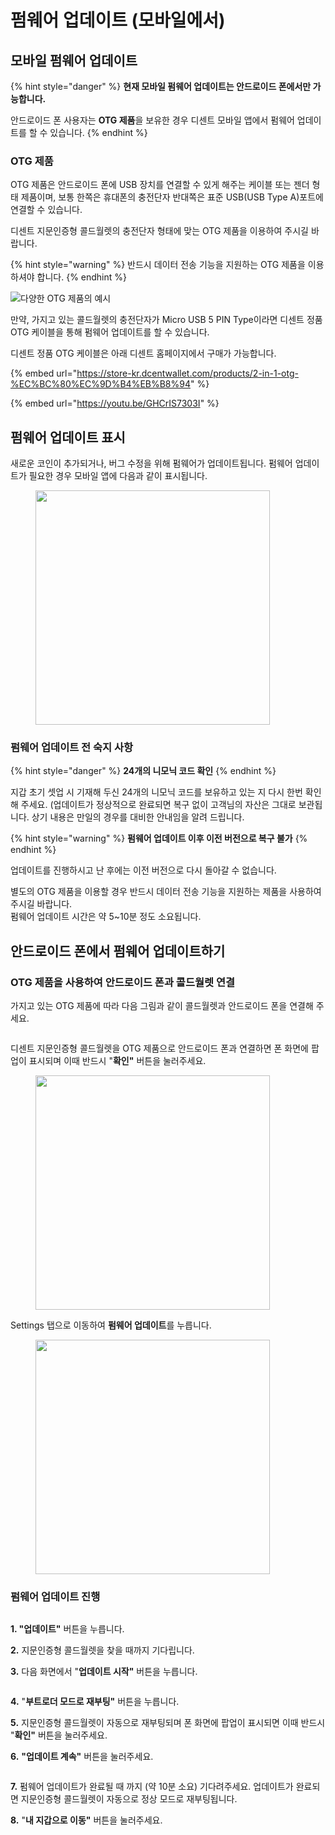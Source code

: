 # 펌웨어 업데이트 (모바일에서)

## 모바일 펌웨어 업데이트 <a href="#mobile-firmware-update" id="mobile-firmware-update"></a>

{% hint style="danger" %}
**현재 모바일 펌웨어 업데이트는 안드로이드 폰에서만 가능합니다.**

안드로이드 폰 사용자는 **OTG 제품**을 보유한 경우 디센트 모바일 앱에서 펌웨어 업데이트를 할 수 있습니다.
{% endhint %}

### OTG 제품 <a href="#otg-device" id="otg-device"></a>

OTG 제품은 안드로이드 폰에 USB 장치를 연결할 수 있게 해주는 케이블 또는 젠더 형태 제품이며, 보통 한쪽은 휴대폰의 충전단자 반대쪽은 표준 USB(USB Type A)포트에 연결할 수 있습니다.

디센트 지문인증형 콜드월렛의 충전단자 형태에 맞는 OTG 제품을 이용하여 주시길 바랍니다.

{% hint style="warning" %}
반드시 데이터 전송 기능을 지원하는 OTG 제품을 이용하셔야 합니다.
{% endhint %}



![다양한 OTG 제품의 예시 ](<../.gitbook/assets/OTG 예시.png>)

만약, 가지고 있는 콜드월렛의 충전단자가 Micro USB 5 PIN Type이라면 디센트 정품 OTG 케이블을 통해 펌웨어 업데이트를 할 수 있습니다.

디센트 정품 OTG 케이블은 아래 디센트 홈페이지에서 구매가 가능합니다.

{% embed url="https://store-kr.dcentwallet.com/products/2-in-1-otg-%EC%BC%80%EC%9D%B4%EB%B8%94" %}

{% embed url="https://youtu.be/GHCrIS7303I" %}

## 펌웨어 업데이트 표시 <a href="#firmware-update-indicator" id="firmware-update-indicator"></a>

새로운 코인이 추가되거나, 버그 수정을 위해 펌웨어가 업데이트됩니다. 펌웨어 업데이트가 필요한 경우 모바일 앱에 다음과 같이 표시됩니다.

<figure><img src="../.gitbook/assets/1 (4).jpg" alt="" width="375"><figcaption></figcaption></figure>

### 펌웨어 업데이트 전 숙지 사항 <a href="#before-you-update-the-firmware" id="before-you-update-the-firmware"></a>

{% hint style="danger" %}
**24개의 니모닉 코드 확인**
{% endhint %}

지갑 초기 셋업 시 기재해 두신 24개의 니모닉 코드를 보유하고 있는 지 다시 한번 확인해 주세요. (업데이트가 정상적으로 완료되면 복구 없이 고객님의 자산은 그대로 보관됩니다. 상기 내용은 만일의 경우를 대비한 안내임을 알려 드립니다.

{% hint style="warning" %}
**펌웨어 업데이트 이후 이전 버전으로 복구 불가**
{% endhint %}

업데이트를 진행하시고 난 후에는 이전 버전으로 다시 돌아갈 수 없습니다.

별도의 OTG 제품을 이용할 경우 반드시 데이터 전송 기능을 지원하는 제품을 사용하여 주시길 바랍니다. \
펌웨어 업데이트 시간은 약 5\~10분 정도 소요됩니다.

## 안드로이드 폰에서 펌웨어 업데이트하기 <a href="#updating-the-firmware-from-an-android-phone" id="updating-the-firmware-from-an-android-phone"></a>

### OTG 제품을 사용하여 안드로이드 폰과 콜드월렛 연결 <a href="#connect-biometric-wallet-with-android-phone-using-otg-device" id="connect-biometric-wallet-with-android-phone-using-otg-device"></a>

가지고 있는 OTG 제품에 따라 다음 그림과 같이 콜드월렛과 안드로이드 폰을 연결해 주세요.

<figure><img src="../.gitbook/assets/연결 예시 (4).png" alt=""><figcaption></figcaption></figure>

디센트 지문인증형 콜드월렛을 OTG 제품으로 안드로이드 폰과 연결하면 폰 화면에 팝업이 표시되며 이때 반드시 "**확인"** 버튼을 눌러주세요.

<figure><img src="../.gitbook/assets/2 (4).jpg" alt="" width="375"><figcaption></figcaption></figure>

Settings 탭으로 이동하여 **펌웨어 업데이트**를 누릅니다.

<figure><img src="../.gitbook/assets/3 (3).jpg" alt="" width="375"><figcaption></figcaption></figure>

### 펌웨어 업데이트 진행 <a href="#proceed-with-the-firmware-update" id="proceed-with-the-firmware-update"></a>

<figure><img src="../.gitbook/assets/5 (1) (1).jpg" alt=""><figcaption></figcaption></figure>

**1. "업데이트"** 버튼을 누릅니다.&#x20;

**2.** 지문인증형 콜드월렛을 찾을 때까지 기다립니다.&#x20;

**3.** 다음 화면에서 "**업데이트 시작"** 버튼을 누릅니다.

<figure><img src="../.gitbook/assets/6 (1) (1).jpg" alt=""><figcaption></figcaption></figure>

**4.** "**부트로더 모드로 재부팅"** 버튼을 누릅니다.&#x20;

**5.** 지문인증형 콜드월렛이 자동으로 재부팅되며 폰 화면에 팝업이 표시되면 이때 반드시 "**확인"** 버튼을 눌러주세요.&#x20;

**6.** **"업데이트 계속"** 버튼을 눌러주세요.

<figure><img src="../.gitbook/assets/7 (1).jpg" alt=""><figcaption></figcaption></figure>

**7.** 펌웨어 업데이트가 완료될 때 까지 (약 10분 소요) 기다려주세요. 업데이트가 완료되면 지문인증형 콜드월렛이 자동으로 정상 모드로 재부팅됩니다.&#x20;

**8.** "**내 지갑으로 이동"** 버튼을 눌러주세요.
